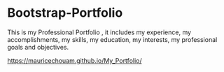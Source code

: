 # Bootstrap-Portfolio
This is my Professional Portfolio , it includes my experience,  my accomplishments,  my skills, my education, my interests, my professional goals and objectives. 

https://mauricechouam.github.io/My_Portfolio/
